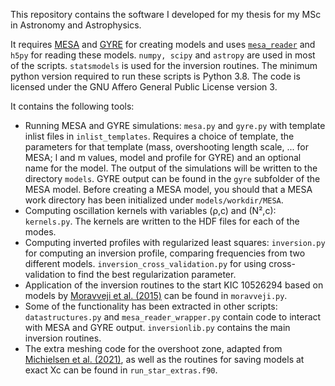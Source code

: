 This repository contains the software I developed for my thesis for my MSc in Astronomy and Astrophysics.

It requires [MESA](http://mesa.sourceforge.net/) and [GYRE](https://gyre.readthedocs.io/) for creating models and uses [`mesa_reader`](https://github.com/wmwolf/py_mesa_reader) and `h5py` for reading these models.
`numpy, scipy` and `astropy` are used in most of the scripts.
`statsmodels` is used for the inversion routines.
The minimum python version required to run these scripts is Python 3.8.
The code is licensed under the GNU Affero General Public License version 3.

It contains the following tools:

* Running MESA and GYRE simulations: `mesa.py` and `gyre.py` with template inlist files in `inlist_templates`. Requires a choice of template, the parameters for that template (mass, overshooting length scale, ... for MESA; l and m values, model and profile for GYRE) and an optional name for the model. The output of the simulations will be written to the directory `models`. GYRE output can be found in the `gyre` subfolder of the MESA model.  Before creating a MESA model, you should that a MESA work directory has been initialized under `models/workdir/MESA`.
* Computing oscillation kernels with variables (ρ,c) and (N²,c): `kernels.py`. The kernels are written to the HDF files for each of the modes.
* Computing inverted profiles with regularized least squares: `inversion.py` for computing an inversion profile, comparing frequencies from two different models. `inversion_cross_validation.py` for using cross-validation to find the best regularization parameter.
* Application of the inversion routines to the start KIC 10526294 based on models by [Moravveji et al. (2015)](https://doi.org/10.1051/0004-6361/201425290) can be found in `moravveji.py`.
* Some of the functionality has been extracted in other scripts: `datastructures.py` and `mesa_reader_wrapper.py` contain code to interact with MESA and GYRE output. `inversionlib.py` contains the main inversion routines.
* The extra meshing code for the overshoot zone, adapted from [Michielsen et al. (2021)](https://doi.org/10.1051/0004-6361/202039926), as well as the routines for saving models at exact Xc can be found in `run_star_extras.f90`.
